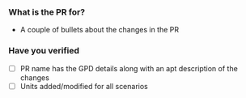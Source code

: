 ### What is the PR for?
- A couple of bullets about the changes in the PR


### Have you verified 

- [ ] PR name has the GPD details along with an apt description of the changes
- [ ] Units added/modified for all scenarios
